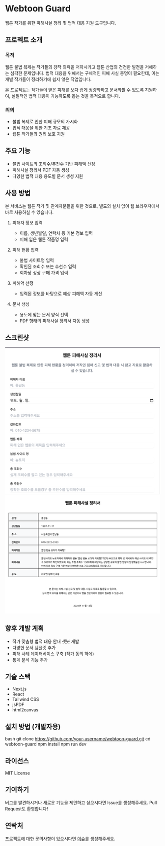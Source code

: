 # Webtoon Guard

웹툰 작가를 위한 피해사실 정리 및 법적 대응 지원 도구입니다.

## 프로젝트 소개

### 목적
웹툰 불법 복제는 작가들의 창작 의욕을 저하시키고 웹툰 산업의 건전한 발전을 저해하는 심각한 문제입니다. 법적 대응을 위해서는 구체적인 피해 사실 증명이 필요한데, 이는 개별 작가들이 정리하기에 쉽지 않은 작업입니다.

본 프로젝트는 작가들이 받은 피해를 보다 쉽게 정량화하고 문서화할 수 있도록 지원하여, 실질적인 법적 대응이 가능하도록 돕는 것을 목적으로 합니다.

### 의의
- 불법 복제로 인한 피해 규모의 가시화
- 법적 대응을 위한 기초 자료 제공
- 웹툰 작가들의 권리 보호 지원

## 주요 기능

- 불법 사이트의 조회수/추천수 기반 피해액 산정
- 피해사실 정리서 PDF 자동 생성
- 다양한 법적 대응 용도별 문서 생성 지원

## 사용 방법

본 서비스는 웹툰 작가 및 관계자분들을 위한 것으로, 별도의 설치 없이 웹 브라우저에서 바로 사용하실 수 있습니다.

1. 피해자 정보 입력
   - 이름, 생년월일, 연락처 등 기본 정보 입력
   - 피해 입은 웹툰 작품명 입력

2. 피해 현황 입력
   - 불법 사이트명 입력
   - 확인된 조회수 또는 추천수 입력
   - 회차당 정상 구매 가격 입력

3. 피해액 산정
   - 입력된 정보를 바탕으로 예상 피해액 자동 계산

4. 문서 생성
   - 용도에 맞는 문서 양식 선택
   - PDF 형태의 피해사실 정리서 자동 생성

## 스크린샷
![메인 화면](public/main.png)
![문서 생성 예시](public/document.png)

## 향후 개발 계획

- 작가 맞춤형 법적 대응 안내 챗봇 개발
- 다양한 문서 템플릿 추가
- 피해 사례 데이터베이스 구축 (작가 동의 하에)
- 통계 분석 기능 추가

## 기술 스택

- Next.js
- React
- Tailwind CSS
- jsPDF
- html2canvas

## 설치 방법 (개발자용)

bash
git clone https://github.com/your-username/webtoon-guard.git
cd webtoon-guard
npm install
npm run dev


## 라이선스

MIT License

## 기여하기

버그를 발견하시거나 새로운 기능을 제안하고 싶으시다면 Issue를 생성해주세요.
Pull Request도 환영합니다!

## 연락처

프로젝트에 대한 문의사항이 있으시다면 [이슈](https://github.com/EXPOIR0405/webtoon-guard/issues)를 생성해주세요.